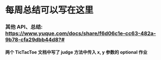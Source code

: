 # 每周总结可以写在这里

### 其他 API、总结: https://www.yuque.com/docs/share/f6d06c1e-cc63-482a-9b78-cfa29dbb44d8?#


#### 两个 TicTacToe  文档中写了 judge 方法中传入 x, y 参数的 optional 作业